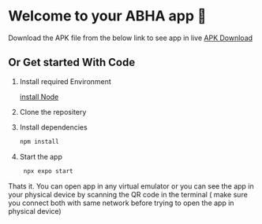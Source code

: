 # Welcome to your ABHA app 👋

Download the APK file from the below link to see app in live
[APK Download](https://drive.google.com/file/d/1Gd_SPS9zQHtdFIN8G2jhnTBQ46g1pwDE/view?usp=sharing)

## Or  Get started With Code

1. Install required Environment

   [install Node](https://nodejs.org/en)

2. Clone the repositery 
   
3. Install dependencies

   ```bash
   npm install
   ```

4. Start the app

   ```bash
    npx expo start
   ```

Thats it. You can open app in any virtual emulator or you can see the app in your physical device by scanning the QR code in the terminal ( make sure you connect both with same network before trying to open the app in physical device)
